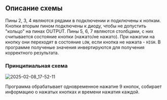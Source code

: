 ## Описание схемы
Пины 2, 3, 4 являются рядами в подключении и подключены к нопкам. Кнопки вторым пином подключены к диоду, чтобы не допустить "кольцо" на пинах OUTPUT. 
Пины 5, 6, 7 являются столбцами, с них считывается состояние кнопки (нажато/не нажато). При нажатии на кнопку они переходят в состояние `LOW`, если кнопка не нажата - `HIGH`.
В программе полученые значения инвертируются для получения корректного результата.

### Принципиальная схема
![2025-02-08_17-52-11](https://github.com/user-attachments/assets/65c402e5-9818-459a-bcb1-0aa640449d37)


Программа обрабатывает одновременное нажатие 9 кнопок, собирает информацию о нажатых кнопках и времени нажатия каждой.

